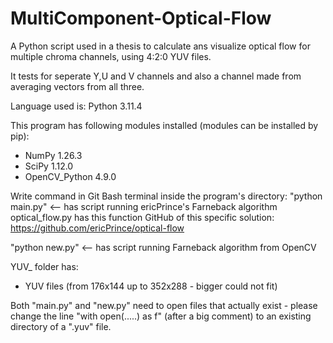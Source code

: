 # MultiComponent-Optical-Flow
A Python script used in a thesis to calculate ans visualize optical flow for multiple chroma channels, using 4:2:0 YUV files.

It tests for seperate Y,U and V channels and also a channel made from averaging vectors from all three.

Language used is:
Python 3.11.4

This program has following modules installed (modules can be installed by pip):
- NumPy 1.26.3
- SciPy 1.12.0
- OpenCV_Python 4.9.0

Write command in Git Bash terminal inside the program's directory:
"python main.py" <-- has script running ericPrince's Farneback algorithm
optical_flow.py has this function 
GitHub of this specific solution: https://github.com/ericPrince/optical-flow 

"python new.py" <--  has script running Farneback algorithm from OpenCV


YUV_ folder has:
- YUV files (from 176x144 up to 352x288 - bigger could not fit)

Both "main.py" and "new.py" need to open files that actually exist -
please change the line "with open(.....) as f" (after a big comment) to an existing directory of a ".yuv" file.
